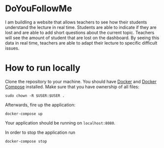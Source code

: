# DoYouFollowMe

I am buildling a website that allows teachers to see how their students understand the lecture in real time. Students are able to indicate if they are lost and are able to add short questions about the current topic. Teachers will see the amount of student that are lost on the dashboard. By seeing this data in real time, teachers are able to adapt their lecture to specific difficult issues. 

# How to run locally

Clone the repository to your machine. You should have [Docker](https://docs.docker.com/engine/installation/) and [Docker Compose](https://docs.docker.com/compose/install/) installed. Make sure that you have ownership of all files:

```
sudo chown -R $USER:$USER .
```

Afterwards, fire up the application:

```
docker-compose up
```

Your application should be running on `localhost:8080`. 

In order to stop the application run

```
docker-compose stop
```
 